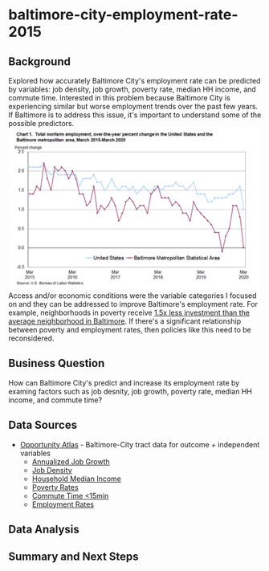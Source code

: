 # baltimore-city-employment-rate-2015
## Background
Explored how accurately Baltimore City's employment rate can be predicted by variables: job density, job growth, poverty rate, median HH income, and commute time. Interested in this problem because Baltimore City is experiencing similar but worse employment trends over the past few years. If Baltimore is to address this issue, it's important to understand some of the possible predictors.    
![alt text](https://github.com/matthewprk/baltimore-city-employment-rate-2015/blob/master/BEA_Balt_vs_US_employment.png)
Access and/or economic conditions were the variable categories I focused on and they can be addressed to improve Baltimore's employment rate. For example, neighborhoods in poverty receive [1.5x less investment than the average neighborhood in Baltimore](https://www.baltimoresun.com/opinion/editorial/bs-ed-0207-baltimore-poverty-20190205-story.html). If there's a significant relationship between poverty and employment rates, then policies like this need to be reconsidered. 
## Business Question
How can Baltimore City's predict and increase its employment rate by examing factors such as job desnity, job growth, poverty rate, median HH income, and commute time?
## Data Sources
- [Opportunity Atlas](https://www.opportunityatlas.org/) - Baltimore-City tract data for outcome + independent variables
  - [Annualized Job Growth](https://github.com/matthewprk/baltimore-city-employment-rate-2015/blob/master/shown_tract_ann_avg_job_growth_2004_2013.xls)
  - [Job Density](https://github.com/matthewprk/baltimore-city-employment-rate-2015/blob/master/shown_tract_job_density_2013.xls)
  - [Household Median Income](https://github.com/matthewprk/baltimore-city-employment-rate-2015/blob/master/shown_tract_kfr_rP_gP_pall.xls)
  - [Poverty Rates](https://github.com/matthewprk/baltimore-city-employment-rate-2015/blob/master/shown_tract_poor_share2016.xls)
  - [Commute Time <15min](https://github.com/matthewprk/baltimore-city-employment-rate-2015/blob/master/shown_tract_traveltime15_2016.xls)
  - [Employment Rates](https://github.com/matthewprk/baltimore-city-employment-rate-2015/blob/master/baltimore_working_rP_gP_pall.xls)
## Data Analysis

## Summary and Next Steps
